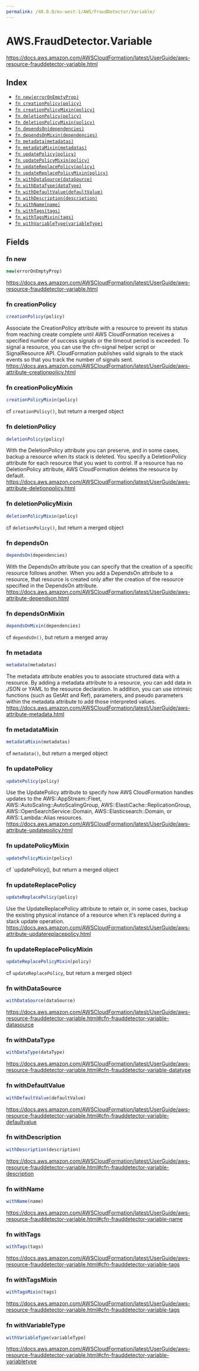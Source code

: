 ```yaml
---
permalink: /48.0.0/eu-west-1/AWS/FraudDetector/Variable/
---
```


# AWS.FraudDetector.Variable

https://docs.aws.amazon.com/AWSCloudFormation/latest/UserGuide/aws-resource-frauddetector-variable.html

## Index

* [`fn new(errorOnEmptyProp)`](#fn-new)
* [`fn creationPolicy(policy)`](#fn-creationpolicy)
* [`fn creationPolicyMixin(policy)`](#fn-creationpolicymixin)
* [`fn deletionPolicy(policy)`](#fn-deletionpolicy)
* [`fn deletionPolicyMixin(policy)`](#fn-deletionpolicymixin)
* [`fn dependsOn(dependencies)`](#fn-dependson)
* [`fn dependsOnMixin(dependencies)`](#fn-dependsonmixin)
* [`fn metadata(metadatas)`](#fn-metadata)
* [`fn metadataMixin(metadatas)`](#fn-metadatamixin)
* [`fn updatePolicy(policy)`](#fn-updatepolicy)
* [`fn updatePolicyMixin(policy)`](#fn-updatepolicymixin)
* [`fn updateReplacePolicy(policy)`](#fn-updatereplacepolicy)
* [`fn updateReplacePolicyMixin(policy)`](#fn-updatereplacepolicymixin)
* [`fn withDataSource(dataSource)`](#fn-withdatasource)
* [`fn withDataType(dataType)`](#fn-withdatatype)
* [`fn withDefaultValue(defaultValue)`](#fn-withdefaultvalue)
* [`fn withDescription(description)`](#fn-withdescription)
* [`fn withName(name)`](#fn-withname)
* [`fn withTags(tags)`](#fn-withtags)
* [`fn withTagsMixin(tags)`](#fn-withtagsmixin)
* [`fn withVariableType(variableType)`](#fn-withvariabletype)

## Fields

### fn new

```ts
new(errorOnEmptyProp)
```

https://docs.aws.amazon.com/AWSCloudFormation/latest/UserGuide/aws-resource-frauddetector-variable.html

### fn creationPolicy

```ts
creationPolicy(policy)
```

Associate the CreationPolicy attribute with a resource to prevent its status from reaching create complete until AWS CloudFormation receives a specified number of success signals or the timeout period is exceeded. To signal a resource, you can use the cfn-signal helper script or SignalResource API. CloudFormation publishes valid signals to the stack events so that you track the number of signals sent. 
https://docs.aws.amazon.com/AWSCloudFormation/latest/UserGuide/aws-attribute-creationpolicy.html

### fn creationPolicyMixin

```ts
creationPolicyMixin(policy)
```

cf `creationPolicy()`, but return a merged object

### fn deletionPolicy

```ts
deletionPolicy(policy)
```

With the DeletionPolicy attribute you can preserve, and in some cases, backup a resource when its stack is deleted. You specify a DeletionPolicy attribute for each resource that you want to control. If a resource has no DeletionPolicy attribute, AWS CloudFormation deletes the resource by default. 
https://docs.aws.amazon.com/AWSCloudFormation/latest/UserGuide/aws-attribute-deletionpolicy.html

### fn deletionPolicyMixin

```ts
deletionPolicyMixin(policy)
```

cf `deletionPolicy()`, but return a merged object

### fn dependsOn

```ts
dependsOn(dependencies)
```

With the DependsOn attribute you can specify that the creation of a specific resource follows another. When you add a DependsOn attribute to a resource, that resource is created only after the creation of the resource specified in the DependsOn attribute. 
https://docs.aws.amazon.com/AWSCloudFormation/latest/UserGuide/aws-attribute-dependson.html

### fn dependsOnMixin

```ts
dependsOnMixin(dependencies)
```

cf `dependsOn()`, but return a merged array

### fn metadata

```ts
metadata(metadatas)
```

The metadata attribute enables you to associate structured data with a resource. By adding a metadata attribute to a resource, you can add data in JSON or YAML to the resource declaration. In addition, you can use intrinsic functions (such as GetAtt and Ref), parameters, and pseudo parameters within the metadata attribute to add those interpreted values. 
https://docs.aws.amazon.com/AWSCloudFormation/latest/UserGuide/aws-attribute-metadata.html

### fn metadataMixin

```ts
metadataMixin(metadatas)
```

cf `metadata()`, but return a merged object

### fn updatePolicy

```ts
updatePolicy(policy)
```

Use the UpdatePolicy attribute to specify how AWS CloudFormation handles updates to the AWS::AppStream::Fleet, AWS::AutoScaling::AutoScalingGroup, AWS::ElastiCache::ReplicationGroup, AWS::OpenSearchService::Domain, AWS::Elasticsearch::Domain, or AWS::Lambda::Alias resources. 
https://docs.aws.amazon.com/AWSCloudFormation/latest/UserGuide/aws-attribute-updatepolicy.html

### fn updatePolicyMixin

```ts
updatePolicyMixin(policy)
```

cf `updatePolicy(), but return a merged object

### fn updateReplacePolicy

```ts
updateReplacePolicy(policy)
```

Use the UpdateReplacePolicy attribute to retain or, in some cases, backup the existing physical instance of a resource when it's replaced during a stack update operation. 
https://docs.aws.amazon.com/AWSCloudFormation/latest/UserGuide/aws-attribute-updatereplacepolicy.html

### fn updateReplacePolicyMixin

```ts
updateReplacePolicyMixin(policy)
```

cf `updateReplacePolicy`, but return a merged object

### fn withDataSource

```ts
withDataSource(dataSource)
```

https://docs.aws.amazon.com/AWSCloudFormation/latest/UserGuide/aws-resource-frauddetector-variable.html#cfn-frauddetector-variable-datasource

### fn withDataType

```ts
withDataType(dataType)
```

https://docs.aws.amazon.com/AWSCloudFormation/latest/UserGuide/aws-resource-frauddetector-variable.html#cfn-frauddetector-variable-datatype

### fn withDefaultValue

```ts
withDefaultValue(defaultValue)
```

https://docs.aws.amazon.com/AWSCloudFormation/latest/UserGuide/aws-resource-frauddetector-variable.html#cfn-frauddetector-variable-defaultvalue

### fn withDescription

```ts
withDescription(description)
```

https://docs.aws.amazon.com/AWSCloudFormation/latest/UserGuide/aws-resource-frauddetector-variable.html#cfn-frauddetector-variable-description

### fn withName

```ts
withName(name)
```

https://docs.aws.amazon.com/AWSCloudFormation/latest/UserGuide/aws-resource-frauddetector-variable.html#cfn-frauddetector-variable-name

### fn withTags

```ts
withTags(tags)
```

https://docs.aws.amazon.com/AWSCloudFormation/latest/UserGuide/aws-resource-frauddetector-variable.html#cfn-frauddetector-variable-tags

### fn withTagsMixin

```ts
withTagsMixin(tags)
```

https://docs.aws.amazon.com/AWSCloudFormation/latest/UserGuide/aws-resource-frauddetector-variable.html#cfn-frauddetector-variable-tags

### fn withVariableType

```ts
withVariableType(variableType)
```

https://docs.aws.amazon.com/AWSCloudFormation/latest/UserGuide/aws-resource-frauddetector-variable.html#cfn-frauddetector-variable-variabletype